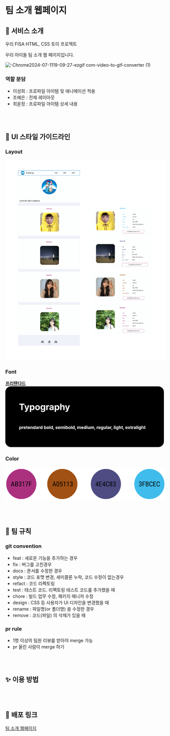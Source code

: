# 팀 소개 웹페이지

## 🍦 서비스 소개

우리 FISA HTML, CSS 토이 프로젝트

우리 아이들 팀 소개 웹 페이지입니다.

![-Chrome2024-07-1119-09-27-ezgif com-video-to-gif-converter (1)](https://github.com/woorifisa-service-dev-3rd/frontend-1st-wooriIdle/assets/66460447/16b1aae1-a1c5-4a95-ba76-87a5276d7de6)

### 역할 분담
- 이성희 : 프로파일 아이템 및 애니메이션 적용
- 조예은 : 전체 레이아웃
- 최윤정 : 프로파일 아이템 상세 내용

<br /><br />

## 💄 UI 스타일 가이드라인

### Layout
![사진](src/wire_frame.png)

### Font
**[프리텐다드](https://noonnu.cc/font_page/694)**
![프리텐다드](src/font.png)


### Color

![색상 사진](src/color.png)

<br><br>

## 📜 팀 규칙

### git convention
- feat : 새로운 기능을 추가하는 경우
- fix : 버그를 고친경우
- docs : 문서를 수정한 경우
- style : 코드 포맷 변경, 세미콜론 누락, 코드 수정이 없는경우
- refact : 코드 리펙토링
- test : 테스트 코드. 리펙토링 테스트 코드를 추가했을 때
- chore : 빌드 업무 수정, 패키지 매니저 수정
- design : CSS 등 사용자가 UI 디자인을 변경했을 때
- rename : 파일명(or 폴더명) 을 수정한 경우
- remove : 코드(파일) 의 삭제가 있을 때

### pr rule
- 1명 이상의 팀원 리뷰를 받아야 merge 가능
- pr 올린 사람이 merge 하기

<br><br>

## ✨ 이용 방법



<br><br>

## 🔗 배포 링크

[팀 소개 웹페이지](https://woorifisa-service-dev-3rd.github.io/frontend-1st-wooriIdle/)

<br><br>
